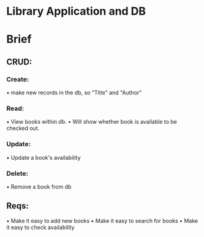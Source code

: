 # Library Application and DB

# Brief

## CRUD:
### Create:
• make new records in the db, so "Title" and "Author"

### Read:
• View books within db.
• Will show whether book is available to be checked out.

### Update:
• Update a book's availability

### Delete:
• Remove a book from db

## Reqs: 
• Make it easy to add new books
• Make it easy to search for books
• Make it easy to check availability









